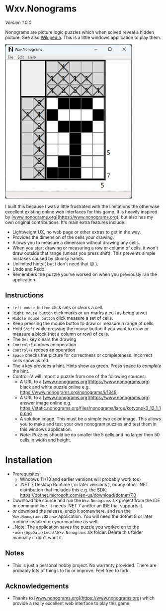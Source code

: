 ﻿# Wxv.Nonograms

_Version 1.0.0_

Nonograms are picture logic puzzles which when solved reveal a hidden picture.  See also [Wikipedia](https://en.wikipedia.org/wiki/Nonogram).  This is a little windows application to play them.

![Screenshot](Images/Screenshot.png)

I built this because I was a little frustrated with the limitations the otherwise excellent existing online web interfaces for this game.  It is heavily inspired by [www.nonograms.org](https://www.nonograms.org), but also has my own original contributions.  It's main extra features include:

- Lightweight UX, no web page or other extras to get in the way.
- Provides the dimension of the cells your drawing.
- Allows you to measure a dimension without drawing any cells.
- When you start drawing or measuring a row or column of cells, it won't draw outside that range (unless you press shift).  This prevents simple mistakes caused by clumsy hands. 
- Unlimited hints ( but i don't need that 😊 ).
- Undo and Redo.
- Remembers the puzzle you've worked on when you previously ran the application.

## Instructions

- `Left mouse button` click sets or clears a cell.  
- `Right mouse button` click marks or un-marks a cell as being unset
- `Middle mouse button` click measure a set of cells.
- Keep pressing the mouse button to draw or measure a range of cells.
- Hold `Shift` while pressing the mouse button if you want to draw or measure a block (not a column or row) of cells.
- The `Del` key clears the drawing 
- `Control+Z` undoes an operation
- `Control+Y` redoes an operation
- `Space` checks the picture for correctness or completeness.  Incorrect cells show as red.
- The `H` key provides a hint.  Hints show as green.  Press space to _complete_ the hint.
- Control+V will import a puzzle from one of the following sources:
  - A URL to a [www.nonograms.org](https://www.nonograms.org) black and white puzzle online e.g. https://www.nonograms.org/nonograms/i/1348
  - A URL to a [www.nonograms.org](https://www.nonograms.org) answer image online e.g. https://static.nonograms.org/files/nonograms/large/kotyonok3_12_1_1p.png
  - A solution image.  This must be a simple two color image.  This allows you to make and test your own nonogram puzzles and test them in this windows application.
  - _Note:_ Puzzles should be no smaller the 5 cells and no larger then 50 cells in width and height.

# Installation

- Prerequisites:
  - Windows 11 (10 and earlier versions will probably work too)
  - .NET 7 Desktop Runtime ( or later versions ), or any other .NET distribution that includes this e.g. the SDK.  https://dotnet.microsoft.com/en-us/download/dotnet/7.0
- Download the source and run the `Wxv.Nonograms.UX` project from the IDE or command line.  It needs .NET 7 and/or an IDE that supports it.
- _or_ download the release, unzip it somewhere, and run the `Wxv.Nonograms.UX.exe` application.  You will need the dotnet 8 or later runtime installed on your machine as well.
- _Note: The application saves the puzzle you worked on to the `~user\AppData\Local\Wxv.Nonograms.UX` folder.  Delete this folder manually if don't want it.  

## Notes

- This is just a personal hobby project.  No warranty provided.  There are probably lots of things to fix or improve.  Feel free to fork.

## Acknowledgements 

- Thanks to [www.nonograms.org](https://www.nonograms.org) which provide a really excellent web interface to play this game.
